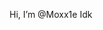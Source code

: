  Hi, I’m @Moxx1e
 Idk


<!---
Moxx1e/Moxx1e is a ✨ special ✨ repository because its `README.md` (this file) appears on your GitHub profile.
You can click the Preview link to take a look at your changes.
--->
